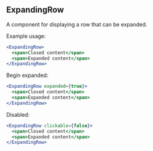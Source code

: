 ## ExpandingRow

A component for displaying a row that can be expanded.

Example usage:

```jsx
<ExpandingRow>
  <span>Closed content</span>
  <span>Expanded content</span>
</ExpandingRow>
```

Begin expanded:

```jsx
<ExpandingRow expanded={true}>
  <span>Closed content</span>
  <span>Expanded content</span>
</ExpandingRow>
```

Disabled:

```jsx
<ExpandingRow clickable={false}>
  <span>Closed content</span>
  <span>Expanded content</span>
</ExpandingRow>
```
